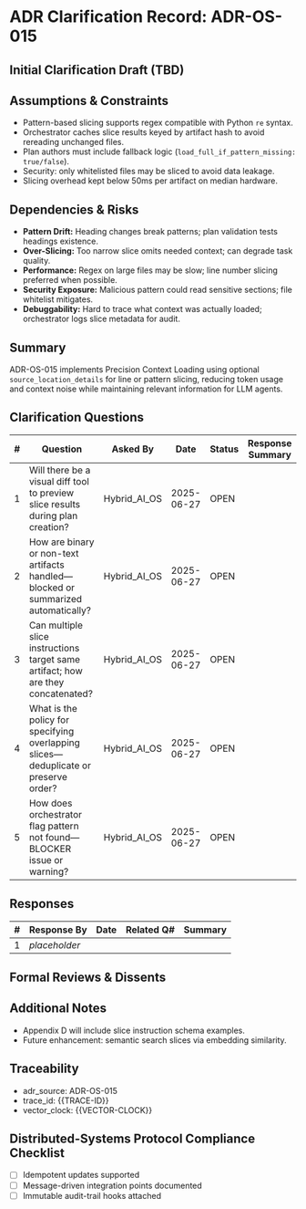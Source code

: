 # ADR Clarification Record: ADR-OS-015

## Initial Clarification Draft (TBD)


## Assumptions & Constraints
- Pattern-based slicing supports regex compatible with Python `re` syntax.
- Orchestrator caches slice results keyed by artifact hash to avoid rereading unchanged files.
- Plan authors must include fallback logic (`load_full_if_pattern_missing: true/false`).
- Security: only whitelisted files may be sliced to avoid data leakage.
- Slicing overhead kept below 50ms per artifact on median hardware.

## Dependencies & Risks
- **Pattern Drift:** Heading changes break patterns; plan validation tests headings existence.
- **Over-Slicing:** Too narrow slice omits needed context; can degrade task quality.
- **Performance:** Regex on large files may be slow; line number slicing preferred when possible.
- **Security Exposure:** Malicious pattern could read sensitive sections; file whitelist mitigates.
- **Debuggability:** Hard to trace what context was actually loaded; orchestrator logs slice metadata for audit.

## Summary
ADR-OS-015 implements Precision Context Loading using optional `source_location_details` for line or pattern slicing, reducing token usage and context noise while maintaining relevant information for LLM agents.

## Clarification Questions
| # | Question | Asked By | Date | Status | Response Summary |
|---|----------|----------|------|--------|------------------|
| 1 | Will there be a visual diff tool to preview slice results during plan creation? | Hybrid_AI_OS | 2025-06-27 | OPEN | |
| 2 | How are binary or non-text artifacts handled—blocked or summarized automatically? | Hybrid_AI_OS | 2025-06-27 | OPEN | |
| 3 | Can multiple slice instructions target same artifact; how are they concatenated? | Hybrid_AI_OS | 2025-06-27 | OPEN | |
| 4 | What is the policy for specifying overlapping slices—deduplicate or preserve order? | Hybrid_AI_OS | 2025-06-27 | OPEN | |
| 5 | How does orchestrator flag pattern not found—BLOCKER issue or warning? | Hybrid_AI_OS | 2025-06-27 | OPEN | |

## Responses
| # | Response By | Date | Related Q# | Summary |
|---|-------------|------|------------|---------|
| 1 | _placeholder_ | | | |

## Formal Reviews & Dissents
<!-- Capture formal approvals, objections, and alternative viewpoints here. -->


## Additional Notes
- Appendix D will include slice instruction schema examples.
- Future enhancement: semantic search slices via embedding similarity.

## Traceability
- adr_source: ADR-OS-015
- trace_id: {{TRACE-ID}}
- vector_clock: {{VECTOR-CLOCK}}

## Distributed-Systems Protocol Compliance Checklist
- [ ] Idempotent updates supported
- [ ] Message-driven integration points documented
- [ ] Immutable audit-trail hooks attached 